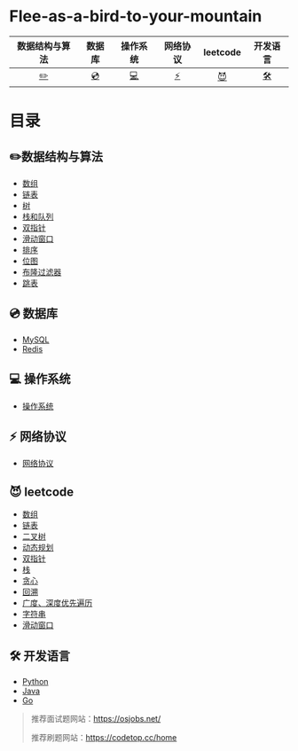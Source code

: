 # Flee-as-a-bird-to-your-mountain

|            数据结构与算法            |       数据库       |             操作系统             |        网络协议        |                leetcode                |                      开发语言                      |
| :----------------------------------: | :----------------: | :------------------------------: | :--------------------: | :------------------------------------: | :------------------------------------------------: |
| [:pencil2:](#pencil2-数据结构与算法) | [:cd:](#cd-数据库) | [:computer:](#computer-操作系统) | [:zap:](#zap-网络协议) | [:smiling_imp:](#smiling_imp-leetcode) | [:hammer_and_wrench:](#hammer_and_wrench-开发语言) |



# 目录

## :pencil2:数据结构与算法

- [数组](./数据结构与算法/数组/目录.md)
- [链表](./数据结构与算法/链表/目录.md)
- [树](./数据结构与算法/树/目录.md)
- [栈和队列](./数据结构与算法/栈和队列/目录.md)
- [双指针](./数据结构与算法/双指针.md)
- [滑动窗口](./数据结构与算法/滑动窗口算法.md)
- [排序](./数据结构与算法/排序/目录.md)
- [位图](./数据结构与算法/位图.md)
- [布隆过滤器](./数据结构与算法/布隆过滤器/目录.md)
- [跳表](./数据结构与算法/跳表.md)



## :cd: 数据库

- [MySQL](https://github.com/affectalways/Flee-as-a-bird-to-your-mountain/blob/main/MySQL/0.%E7%9B%AE%E5%BD%95.md)
- [Redis](Redis/0.目录.md)



## :computer: 操作系统

- [操作系统](./操作系统/目录.md)



## :zap: 网络协议

- [网络协议](./网络协议/目录.md)



## :smiling_imp: leetcode

- [数组](leetcode/数组/目录.md)
- [链表](leetcode/链表/目录.md)
- [二叉树](./leetcode/二叉树/目录.md)
- [动态规划](./leetcode/动态规划/目录.md)
- [双指针](./leetcode/双指针/目录.md)
- [栈](./leetcode/栈/目录.md)
- [贪心](./leetcode/贪心/目录.md)
- [回溯](./leetcode/回溯/目录.md)
- [广度、深度优先遍历](./leetcode/广度、深度优先遍历/目录.md)
- [字符串](./leetcode/字符串/目录.md)
- [滑动窗口](./leetcode/滑动窗口/目录.md)



## :hammer_and_wrench: 开发语言

- [Python](./python/0.目录.md)
- [Java]()
- [Go](./golang/0.目录.md)





> 推荐面试题网站：https://osjobs.net/
>
> 推荐刷题网站：https://codetop.cc/home

